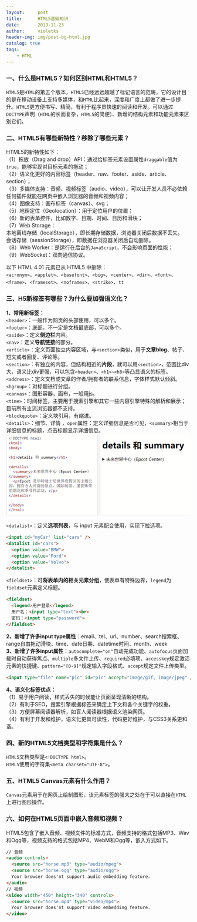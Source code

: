 ```yaml
---
layout:     post
title:      HTML5基础知识
date:       2019-11-23
author:     violetks
header-img: img/post-bg-html.jpg
catalog: true
tags:
    - HTML
---
```


### 一、什么是HTML5？如何区别HTML和HTML5？
`HTML5`是`HTML`的第五个版本，`HTML5`已经远远超越了标记语言的范畴，它的设计目的是在移动设备上支持多媒体，和`HTML`比起来，深度和广度上都做了进一步提升。`HTML5`更方便书写、精简，有利于程序员快速的阅读和开发。可以通过`DOCTYPE`声明（`HTML`的长而复杂，`HTML5`的简便）、新增的结构元素和功能元素来区别它们。

### 二、HTML5有哪些新特性？移除了哪些元素？
HTML5的新特性如下：<br>
（1）拖放（Drag and drop）API：通过给标签元素设置属性`draggable`值为`true`，能够实现对目标元素的拖动；<br>
（2）语义化更好的内容标签（header、nav、footer、aside、article、section）；<br>
（3）多媒体支持：音频、视频标签（audio、video），可以让开发人员不必依赖任何插件就能在网页中嵌入浏览器的音频和视频内容；<br>
（4）图像支持：画布标签（canvas）、svg；<br>
（5）地理定位（Geolocation）：用于定位用户的位置；<br>
（6）新的表单控件，比如数字、日期、时间、日历和滑块；<br>
（7）Web Storage：<br>
本地离线存储（localStorage），即长期存储数据，浏览器关闭后数据不丢失。<br>
会话存储（sessionStorage），即数据在浏览器关闭后自动删除。<br>
（8）Web Worker：是运行在后台的`JavaScript`，不会影响页面的性能；<br>
（9）WebSocket：双向通信协议。<br>

以下 HTML 4.01 元素已从 HTML5 中删除：<br>
`<acronym>`、`<applet>`、`<basefont>`、`<big>`、`<center>`、`<dir>`、`<font>`、`<frame>`、`<frameset>`、`<noframes>`、`<strike>`、`tt`

### 三、H5新标签有哪些？为什么要加强语义化？
**1、常用新标签：**<br>
`<header>`：一般作为网页的头部使用，可以多个。<br>
`<footer>`：底部，不一定是文档最底部，可以多个。<br>
`<aside>`：定义**侧边栏**内容。<br>
`<nav>`：定义**导航链接**的部分。<br>
`<article>`：定义页面独立内容区域，与`<section>`类似，用于**文章blog**、帖子、短文或者回复、评论等。<br>
`<section>`：有独立的内容，但结构相近的**片段**，就可以用`<section>`，范围比div大，语义比div更强，可以包含`<header>`、`<h1>~<h6>`等凸显语义的标签。<br>
`<address>`：定义文档或文章的作者/拥有者的联系信息，字体样式默认倾斜。<br>
`<hgroup>`：对标题进行分组。<br>
`<canvas>`：图形容器，画布，一般用js。<br>
`<time>`：时间标签，主要用于搜索引擎和其它一些内容引擎特殊的解析和展示；目前所有主流浏览器都不支持。<br>
`<blockquote>`：定义块引用，有缩进。<br>
`<details>`：细节、详情 ，`open`属性：定义详细信息是否可见，`<summary>`相当于详细信息的标题，点击标题显示详细信息。<br>
![details.gif](/instructPic/details.gif)

`<datalist>`：定义**选项列表**，与 input 元素配合使用，实现下拉选项。<br>
```html
<input id="myCar" list="cars" />
<datalist id="cars">
  <option value="BMW">
  <option value="Ford">
  <option value="Volvo">
</datalist>
```
`<fieldset>`：可**将表单内的相关元素分组**，使表单有特殊边界，`legend`为`fieldset`元素定义标题。<br>
```html
<fieldset>
  <legend>用户登录</legend>
  用户名：<input type="text"><br>
  密码：<input type="password">
</fieldset>
```

**2、新增了许多input type属性**：email、tel、url、number、search搜索框、range自由拖动滑块、time、date日期、datetime时间、month、week<br>
**3、新增了许多input属性**：`autocomplete="on"`自动完成功能、`autofocus`页面加载时自动获得焦点、`multiple`多文件上传、`required`必填项、`accesskey`规定激活元素的快捷键、`pattern="[0-9]"`规定输入字段格式、`accept`规定文件上传类型。<br>
```html
<input type="file" name="pic" id="pic" accept="image/gif, image/jpeg" />
```

**4、语义化标签优点：**<br>
（1）易于用户阅读，样式丢失的时候能让页面呈现清晰的结构。<br>
（2）有利于SEO，搜索引擎根据标签来确定上下文和各个关键字的权重。<br>
（3）方便屏幕阅读器解析，如盲人阅读器根据语义渲染网页。<br>
（4）有利于开发和维护，语义化更具可读性，代码更好维护，与CSS3关系更和谐。<br>

### 四、新的HTML5文档类型和字符集是什么？
`HTML5`文档类型是`<!DOCTYPE html>`。<br>
`HTML5`使用的字符集`<meta charset="UTF-8">`。

### 五、HTML5 Canvas元素有什么作用？
`Canvas`元素用于在网页上绘制图形，该元素标签的强大之处在于可以直接在`HTML`上进行图形操作。<br>

### 六、如何在HTML5页面中嵌入音频和视频？
HTML5包含了嵌入音频、视频文件的标准方式，音频支持的格式包括MP3、Wav和Ogg等，视频支持的格式包括MP4、WebM和Ogg等，嵌入方式如下。

```html
// 音频
<audio controls>
  <source src="horse.mp3" type="audio/mpeg">
  <source src="horse.ogg" type="audio/ogg">
  Your browser does'nt support audio embedding feature.
</audio>
// 视频
<video width="450" height="340" controls>
  <source src="horse.mp4" type="video/mp4">
  Your browser does'nt support video embedding feature.
</video>
```
